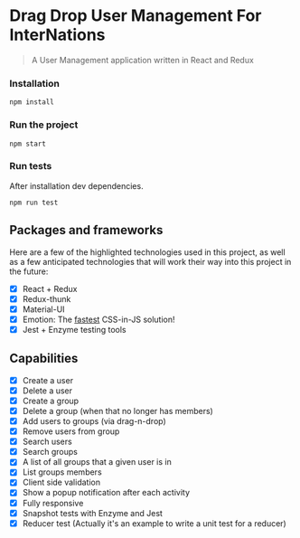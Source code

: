 # Drag Drop User Management For InterNations

> A User Management application written in React and Redux

### Installation

```
npm install
```

### Run the project

```
npm start
```

### Run tests
After installation dev dependencies.

```
npm run test
```
## Packages and frameworks

Here are a few of the highlighted technologies used in this project, as well as a few anticipated technologies
that will work their way into this project in the future:

- [x] React + Redux
- [x] Redux-thunk
- [x] Material-UI
- [x] Emotion: The [fastest](https://github.com/A-gambit/CSS-IN-JS-Benchmarks/blob/master/RESULT.md) CSS-in-JS solution!
- [x] Jest + Enzyme testing tools

## Capabilities

- [x] Create a user
- [x] Delete a user
- [x] Create a group
- [x] Delete a group (when that no longer has members)
- [x] Add users to groups (via drag-n-drop)
- [x] Remove users from group
- [x] Search users
- [x] Search groups
- [x] A list of all groups that a given user is in
- [x] List groups members
- [x] Client side validation
- [x] Show a popup notification after each activity
- [x] Fully responsive
- [x] Snapshot tests with Enzyme and Jest
- [x] Reducer test (Actually it's an example to write a unit test for a reducer)
